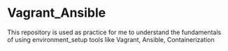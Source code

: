 # Vagrant_Ansible
This repository is used as practice for me to understand the fundamentals of using environment_setup tools like Vagrant, Ansible, Containerization
